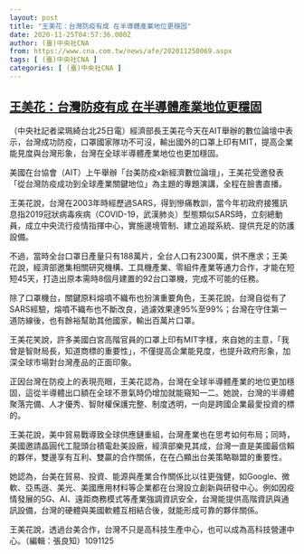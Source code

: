 ```yaml
---
layout: post
title: "王美花：台灣防疫有成 在半導體產業地位更穩固"
date: 2020-11-25T04:57:36.000Z
author: (臺)中央社CNA
from: https://www.cna.com.tw/news/afe/202011250069.aspx
tags: [ (臺)中央社CNA ]
categories: [ (臺)中央社CNA ]
---
```

<!--1606280256000-->
[王美花：台灣防疫有成 在半導體產業地位更穩固](https://www.cna.com.tw/news/afe/202011250069.aspx)
------

<div>
<div></div><div class="paragraph"><p>（中央社記者梁珮綺台北25日電）經濟部長王美花今天在AIT舉辦的數位論壇中表示，台灣成功防疫，口罩國家隊功不可沒，輸出國外的口罩上印有MIT，提高企業能見度與台灣形象，台灣在全球半導體產業地位也更加穩固。</p><p>美國在台協會（AIT）上午舉辦「台美防疫x新經濟數位論壇」，王美花受邀發表「從台灣防疫成功到全球產業關鍵地位」為主題的專題演講，全程在臉書直播。</p><p>王美花說，台灣在2003年時經歷過SARS，得到慘痛教訓，當今年初政府接獲訊息指2019冠狀病毒疾病（COVID-19，武漢肺炎）型態類似SARS時，立刻總動員，成立中央流行疫情指揮中心，實施邊境管制、建立追蹤系統、提供充足的防護設備。</p><p>不過，當時全台口罩日產量只有188萬片，全台人口有2300萬，供不應求；王美花說，經濟部邀集相關研究機構、工具機產業、零組件產業等通力合作，才能在短短45天，打造出原本需時8個月建置的92台口罩機，完成不可能的任務。</p><p>除了口罩機台，關鍵原料熔噴不織布也扮演重要角色，王美花說，台灣自從有了SARS經驗，熔噴不織布也不斷改良，過濾效果達95%至99%；台灣在守住第一道防線後，也有餘裕幫助其他國家，輸出百萬片口罩。</p><p>王美花笑說，許多美國白宮高階官員的口罩上印有MIT字樣，來自她的主意，「我曾是智財局長，知道商標的重要性」，不僅提高企業能見度，也提升政府形象，加深全球市場對台灣產品的正面印象。</p><p>正因台灣在防疫上的表現亮眼，王美花認為，台灣在全球半導體產業的地位更加穩固，這從半導體出口額在全球不景氣時仍增加就能窺知一二。她說，台灣的半導體聚落完備、人才優秀、智財權保護完整、制度透明，一向是跨國企業最愛投資的標的。</p><p>王美花說，美中貿易戰導致全球供應鏈重組，台灣產業也在思考如何布局；同時，美國邀請晶圓代工龍頭台積電赴美設廠，經濟部樂見其成，台灣一直是美國最信賴的夥伴，雙邊享有互利、雙贏的合作關係，在在凸顯出台美策略聯盟的重要性。</p><p>她認為，台美在貿易、投資、能源與產業合作關係比以往更強健，如Google、微軟、亞馬遜、美光、美國應用材料等企業都在台灣設立創新與研發中心。例如因疫情發展的5G、AI、遠距商務模式等產業強調資訊安全，台灣能提供高階資訊與通訊設備，台灣的硬體與美國軟體互相結合後，就能形成可靠的夥伴關係。</p><p>王美花說，透過台美合作，台灣不只是高科技生產中心，也可以成為高科技營運中心。（編輯：張良知）1091125</p></div>
</div>
